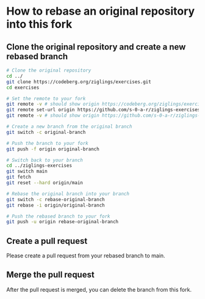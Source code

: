 # How to rebase an original repository into this fork

## Clone the original repository and create a new rebased branch

```bash
# Clone the original repository
cd ../
git clone https://codeberg.org/ziglings/exercises.git
cd exercises

# Set the remote to your fork
git remote -v # should show origin https://codeberg.org/ziglings/exercises.git
git remote set-url origin https://github.com/s-0-a-r/ziglings-exercises.git
git remote -v # should show origin https://github.com/s-0-a-r/ziglings-exercises.git

# Create a new branch from the original branch
git switch -c original-branch

# Push the branch to your fork
git push -f origin original-branch

# Switch back to your branch
cd ../ziglings-exercises
git switch main
git fetch
git reset --hard origin/main

# Rebase the original branch into your branch
git switch -c rebase-original-branch
git rebase -i origin/original-branch

# Push the rebased branch to your fork
git push -u origin rebase-original-branch
```

## Create a pull request

Please create a pull request from your rebased branch to main.

## Merge the pull request

After the pull request is merged, you can delete the branch from this fork.
